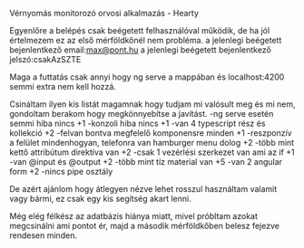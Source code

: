 Vérnyomás monitorozó orvosi alkalmazás - Hearty

Egyenlőre a belépés csak beégetett felhasználóval működik, de ha jól értelmezem ez az első mérföldkőnél nem probléma.
a jelenlegi beégetett bejenlentkező email:max@pont.hu
a jelenlegi beégetett bejenlentkező jelszó:csakAzSZTE

Maga a futtatás csak annyi hogy ng serve a mappában és localhost:4200 semmi extra nem kell hozzá.

Csináltam ilyen kis listát magamnak hogy tudjam mi valósult meg és mi nem, gondoltam berakom hogy megkönnyebítse a javítást.
-ng serve esetén semmi hiba nincs +1
-konzoli hiba nincs +1
-van 4 typescript rész és kollekció +2
-felvan bontva megfelelő komponensre minden +1
-reszponzív a felület mindenhogyan, telefonra van hamburger menu dolog +2
-több mint kettő attribútum direktíva van +2
-csak 1 vezérlési szerkezet van ami az if +1
-van @input és @output +2
-több mint tíz material van +5
-van 2 angular form +2
-nincs pipe osztály

De azért ajánlom hogy átlegyen nézve lehet rosszul használtam valamit vagy bármi, ez csak egy kis segítség akart lenni.

Még elég félkész az adatbázis hiánya miatt, mivel próbltam azokat megcsinálni ami pontot ér, majd a második mérföldkőben belesz fejezve rendesen minden.